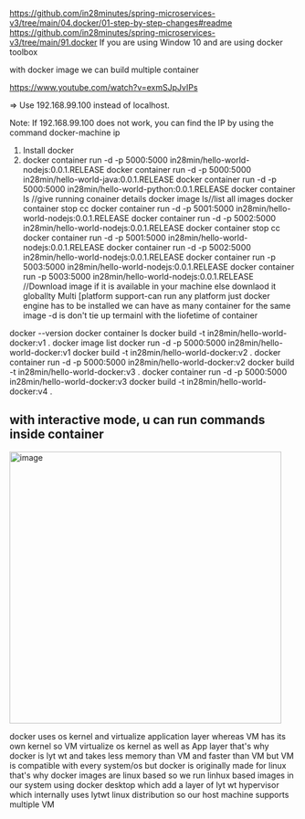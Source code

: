 https://github.com/in28minutes/spring-microservices-v3/tree/main/04.docker/01-step-by-step-changes#readme
https://github.com/in28minutes/spring-microservices-v3/tree/main/91.docker
If you are using Window 10 and are using docker toolbox

with docker image we can build multiple container

https://www.youtube.com/watch?v=exmSJpJvIPs

=> Use 192.168.99.100 instead of localhost.

Note: If 192.168.99.100 does not work, you can find the IP by using the command docker-machine ip

1) Install docker
2) docker container run -d -p 5000:5000 in28min/hello-world-nodejs:0.0.1.RELEASE
docker container run -d -p 5000:5000 in28min/hello-world-java:0.0.1.RELEASE
docker container run -d -p 5000:5000 in28min/hello-world-python:0.0.1.RELEASE
docker container ls //give running conainer details
docker image ls//list all images
docker container stop cc
docker container run -d -p 5001:5000 in28min/hello-world-nodejs:0.0.1.RELEASE
docker container run -d -p 5002:5000 in28min/hello-world-nodejs:0.0.1.RELEASE
docker container stop cc
docker container run -d -p 5001:5000 in28min/hello-world-nodejs:0.0.1.RELEASE
docker container run -d -p 5002:5000 in28min/hello-world-nodejs:0.0.1.RELEASE
docker container run -p 5003:5000 in28min/hello-world-nodejs:0.0.1.RELEASE
docker container run -p 5003:5000 in28min/hello-world-nodejs:0.0.1.RELEASE
//Download image if it is available in your machine else downlaod it globallty
Multi [platform support-can run any platform just docker engine has to be installed
we can have as many container for the same image
-d is don't tie up termainl with the liofetime of container


 
docker --version
docker container ls
docker build -t in28min/hello-world-docker:v1 .
docker image list
docker run -d -p 5000:5000 in28min/hello-world-docker:v1
docker build -t in28min/hello-world-docker:v2 .
docker container run -d -p 5000:5000 in28min/hello-world-docker:v2
docker build -t in28min/hello-world-docker:v3 .
docker container run -d -p 5000:5000 in28min/hello-world-docker:v3
docker build -t in28min/hello-world-docker:v4 .

## with interactive mode, u can run commands inside container

<img width="476" alt="image" src="https://github.com/user-attachments/assets/7d32c9ba-5942-4d46-b8bd-d4993149546d" />

docker uses os kernel and virtualize application layer whereas VM has its own kernel so VM virtualize os kernel as well  as App layer that's why docker is lyt wt and takes less memory than VM and faster than VM  but VM is compatible with every system/os but docker is originally made for linux that's why docker images are linux based so we run linhux based images in our system using docker desktop which add a layer of lyt wt  hypervisor which internally uses lytwt linux distribution so our host machine supports multiple VM


